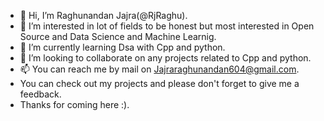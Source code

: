 - 👋 Hi, I’m Raghunandan Jajra(@RjRaghu).
- 👀 I’m interested in lot of fields to be honest but most interested in Open Source and Data Science and Machine Learnig.
- 🌱 I’m currently learning Dsa with Cpp and python.
- 💞️ I’m looking to collaborate on any projects related to Cpp and python.
- 📫 You can reach me by mail on Jajraraghunandan604@gmail.com.
- You can check out my projects and please don't forget to give me a feedback.
- Thanks for coming here :).

<!---
RjRaghu/RjRaghu is a ✨ special ✨ repository because its `README.md` (this file) appears on your GitHub profile.
You can click the Preview link to take a look at your changes.
--->
